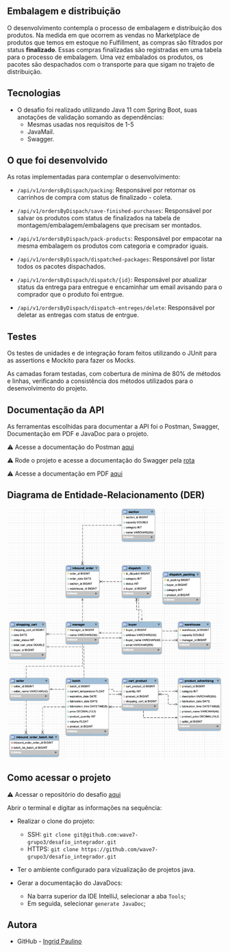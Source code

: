 Embalagem e distribuição
--
O desenvolvimento contempla o processo de embalagem e distribuição dos produtos.
Na medida em que ocorrem as vendas no Marketplace de produtos que temos em
estoque no Fulfillment, as compras são filtrados por status **finalizado**. Essas compras finalizadas são
registradas em uma tabela para o processo de embalagem. Uma vez embalados os produtos, os pacotes são despachados com o transporte para
que sigam no trajeto de distribuição.

## Tecnologias
- O desafio foi realizado utilizando Java 11 com Spring Boot, suas anotações de validação somando as dependências:
    - Mesmas usadas nos requisitos de 1-5
    - JavaMail.
    - Swagger.
  
## O que foi desenvolvido
As rotas implementadas para contemplar o desenvolvimento:
- `/api/v1/ordersByDispach/packing`: Responsável por retornar os carrinhos de compra com status de finalizado - coleta.

- `/api/v1/ordersByDispach/save-finished-purchases`: Responsável por salvar os produtos com status de finalizados na tabela de montagem/embalagem/embalagens que precisam ser montados.

- `/api/v1/ordersByDispach/pack-products`: Responsável por empacotar na mesma embalagem os produtos com categoria e comprador iguais.

- `/api/v1/ordersByDispach/dispatched-packages`: Responsável por listar todos os pacotes dispachados.

- `/api/v1/ordersByDispach/dispatch/{id}`: Responsável por atualizar status da entrega para entregue e encaminhar um email avisando para o comprador que o produto foi entrgue.

- `/api/v1/ordersByDispach/dispatch-entreges/delete`: Responsável por deletar as entregas com status de entrgue.

## Testes
Os testes de unidades e de integração foram feitos utilizando o JUnit para as assertions e Mockito para fazer os Mocks.

As camadas foram testadas, com cobertura de miníma de 80% de métodos e linhas, verificando a consistência dos métodos utilizados para o desenvolvimento do projeto.

## Documentação da API
As ferramentas escolhidas para documentar a API foi o Postman, Swagger, Documentação em PDF e JavaDoc para o projeto.

⚠️ Acesse a documentação do Postman [aqui](https://documenter.getpostman.com/view/23722006/2s8YmUMfi8)

⚠️ Rode o projeto e acesse a documentação do Swagger pela [rota](http://localhost:8080/swagger-ui.html)

⚠️ Acesse a documentação em PDF [aqui](https://drive.google.com/drive/u/0/my-drive) 

## Diagrama de Entidade-Relacionamento (DER)

![alt text](img2.png)

## Como acessar o projeto
:warning: Acessar o repositório do desafio [aqui](https://github.com/wave7-grupo3/desafio_integrador)

Abrir o terminal e digitar as informações na sequência:
- Realizar o clone do projeto:
    - SSH: `git clone git@github.com:wave7-grupo3/desafio_integrador.git`
    - HTTPS: `git clone https://github.com/wave7-grupo3/desafio_integrador.git`

- Ter o ambiente configurado para vizualização de projetos java.
- Gerar a documentação do JavaDocs:
    - Na barra superior da IDE IntelliJ, selecionar a aba `Tools`;
    - Em seguida, selecionar `generate JavaDoc`;

## Autora
- GitHub - [Ingrid Paulino](https://github.com/IngridPaulino)
